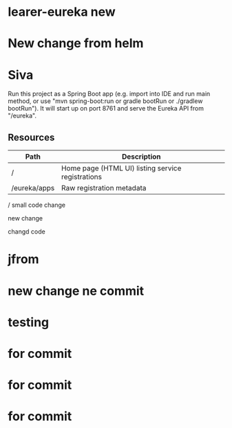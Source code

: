 # learer-eureka new

# New change from helm
# Siva
Run this project as a Spring Boot app (e.g. import into IDE and run
main method, or use "mvn spring-boot:run or gradle bootRun or ./gradlew bootRun"). It will start up on port
8761 and serve the Eureka API from "/eureka".

## Resources

| Path             | Description  |
|------------------|--------------|
| /                        | Home page (HTML UI) listing service registrations          |
| /eureka/apps         | Raw registration metadata |


/ small code change

new change

changd code

# jfrom


# new change ne commit
# testing
# for commit
# for commit
# for commit

